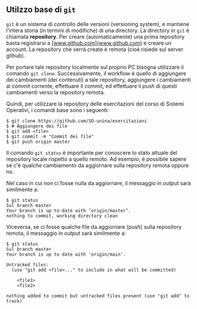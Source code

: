 ## Utilzzo base di ``git``

``git`` è un sistema di controllo delle versioni (versioning system), e mantiene l'intera storia (in termini di modifiche) di una directory.
La directory in ``git`` è chiamata **repository**.
Per creare (automaticamente) una prima repository basta registrarsi a [www.github.com](www.github.com) e creare un account. La repository che verrà create è remota (cioè risiede sul server github). 

Per portare tale repository localmente sul proprio PC bisogna utilizzare il comando ``git clone``. 
Successivamente, il workflow è quello di aggiungere dei cambiamenti (dei contenuti) a tale repository, aggiungere i cambiamenti al *commit* corrente, effettuare il commit, ed effettuare il *push* di questi cambiamenti verso la repository remota. 

Quindi, per utilizzare la repository delle esercitazioni del corso di Sistemi Operativi, i comandi base sono i seguenti:

```console
$ git clone https://github.com/SO-unina/esercitazioni$ # Aggiungere dei file$ git add <file>
$ git commit -m "Commit dei file"
$ git push origin master
```

Il comando ``git status`` è importante per conoscere lo stato attuale del repository locale rispetto a quello remoto. Ad esempio, è possibile sapere se c'è qualche cambiamento da aggiornare sulla repository remota oppure no.

Nel caso in cui non ci fosse nulla da aggiornare, il messaggio in output sarà similmente a:

```console
$ git status
Sul branch masterYour branch is up-to-date with ’origin/master’.
nothing to commit, working directory clean```Viceversa, se ci fosse qualche file da aggiornare (push) sulla repository remota, il messaggio in output sarà similmente a:

```console$ git status
Sul branch master
Your branch is up to date with 'origin/main'.

Untracked files:
  (use "git add <file>..." to include in what will be committed)

	<file1>
	<file2>

nothing added to commit but untracked files present (use "git add" to track)
```